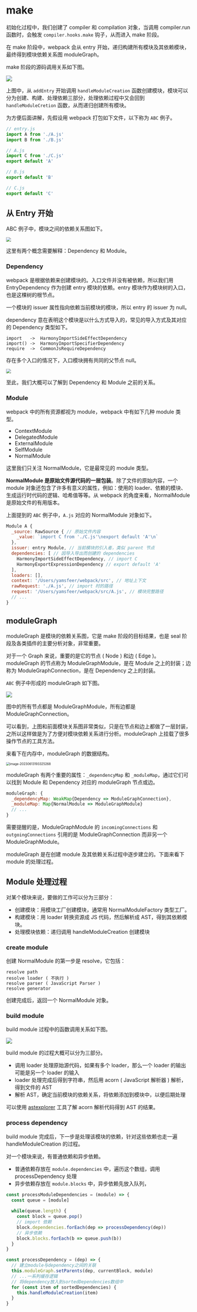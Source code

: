 # make

初始化过程中，我们创建了 compiler 和 compilation 对象，当调用 compiler.run 函数时，会触发 `compiler.hooks.make` 钩子，从而进入 make 阶段。

在 make 阶段中，webpack 会从 entry 开始，递归构建所有模块及其依赖模块，最终得到模块依赖关系图 moduleGraph。

make 阶段的源码调用关系如下图。

![](https://raw.githubusercontent.com/yamsfeer/pic-bed/master/make%E6%B5%81%E7%A8%8B.svg)

上图中，从 `addEntry` 开始调用 `handleModuleCreation` 函数创建模块，模块可以分为创建、构建、处理依赖三部分，处理依赖过程中又会回到 `handleModuleCretion` 函数，从而递归创建所有模块。

为方便后面讲解，先假设用 webpack 打包如下文件，以下称为 `ABC` 例子。

```javascript
// entry.js
import A from './A.js'
import B from './B.js'
```

```javascript
// A.js
import C from './C.js'
export default 'A'

// B.js
export default 'B'

// C.js
export default 'C'
```

## 从 Entry 开始

ABC 例子中，模块之间的依赖关系图如下。

<img src="https://raw.githubusercontent.com/yamsfeer/pic-bed/master/make-module%E5%85%B3%E7%B3%BB%E5%9B%BE.svg" style="zoom:80%;" />

这里有两个概念需要解释：Dependency 和 Module。

### Dependency

webpack 是根据依赖来创建模块的。入口文件并没有被依赖，所以我们用 EntryDependency 作为创建 entry 模块的依赖。entry 模块作为模块树的入口，也是这棵树的根节点。

一个模块的 issuer 属性指向依赖当前模块的模块，所以 entry 的 issuer 为 null。

dependency 意在表明这个模块是以什么方式导入的，常见的导入方式及其对应的 Dependency 类型如下。

```
import   ->  HarmonyImportSideEffectDependency
import() ->  HarmonyImportSpecifierDependency
require  ->  CommonJsRequireDependency
```

存在多个入口的情况下，入口模块拥有共同的父节点 null。

<img src="https://raw.githubusercontent.com/yamsfeer/pic-bed/master/make-null%E6%A0%B9%E8%8A%82%E7%82%B9.svg" style="zoom:80%;" />

至此，我们大概可以了解到 Dependency 和 Module 之前的关系。

### Module

webpack 中的所有资源都视为 module，webpack 中有如下几种 module 类型。

* ContextModule
* DelegatedModule
* ExternalModule
* SelfModule
* NormalModule

这里我们只关注 NormalModule，它是最常见的 module 类型。

**NormalModule 是原始文件源代码的一层包装**。除了文件的原始内容，一个 module 对象还包含了许多有意义的属性，例如：使用的 loader、依赖的模块、生成运行时代码的逻辑、哈希值等等。从 webpack 的角度来看，NormalModule 是原始文件的有用版本。

上面提到的 `ABC` 例子中，`A.js` 对应的 NormalModule 对象如下。

```javascript
Module A {
  _source: RawSource { // 原始文件内容
    _value: `import C from './C.js'\nexport default 'A'\n`
  },
  issuer: entry Module, // 当前模块的引入者，类似 parent 节点
  dependencies: [ // 因导入导出而创建的 dependencies
    HarmonyImportSideEffectDependency, // import C
    HarmonyExportExpressionDependency // export default 'A'
  ],
  loaders: [],
  context: '/Users/yamsfeer/webpack/src', // 地址上下文
  rawRequest: './A.js', // import 时的路径
  request: '/Users/yamsfeer/webpack/src/A.js', // 模块完整路径
  // ...
}
```

## moduleGraph

moduleGraph 是模块的依赖关系图，它是 make 阶段的目标结果，也是 seal 阶段及各类插件的主要分析对象，非常重要。

对于一个 Graph 来说，重要的是它的节点 ( Node ) 和边 ( Edge )。moduleGraph 的节点称为 ModuleGraphModule，是在 Module 之上的封装；边称为 ModuleGraphConnection，是在 Dependency 之上的封装。

`ABC` 例子中形成的 moduleGraph 如下图。

![](https://raw.githubusercontent.com/yamsfeer/pic-bed/master/moduleGraph.svg)

图中的所有节点都是 ModuleGraphModule，所有边都是 ModuleGraphConnection。

可以看到，上图和前面模块关系图非常类似，只是在节点和边上都做了一层封装，之所以这样做是为了方便对模块依赖关系进行分析。moduleGraph 上挂载了很多操作节点的工具方法。

来看下在内存中，moduleGraph 的数据结构。

<img src="/Users/yams/Library/Application Support/typora-user-images/image-20230613193325268.png" alt="image-20230613193325268" style="zoom:60%;" />

moduleGraph 有两个重要的属性：`_dependencyMap` 和 `_moduleMap`，通过它们可以找到 Module 和 Dependency 对应的 moduleGraph 节点或边。

```javascript
moduleGraph: {
  _dependencyMap: WeakMap{Dependency => ModuleGraphConnection},
  _moduleMap: Map{NormalModule => ModuleGraphModule}
  // ...
}
```

需要提醒的是，ModuleGraphModule 的 `incomingConnections` 和 `outgoingConnections` 引用的是 ModuleGraphConnection 而非另一个 ModuleGraphModule。

moduleGraph 是在创建 module 及其依赖关系过程中逐步建立的。下面来看下 module 的处理过程。

## Module 处理过程

对某个模块来说，要做的工作可以分为三部分：

* 创建模块：用模块工厂创建模块，通常用 NormalModuleFactory 类型工厂。
* 构建模块：用 loader 转换资源成 JS 代码，然后解析成 AST，得到其依赖模块。
* 处理模块依赖：递归调用 handleModuleCreation 创建模块

### create module

创建 NormalModule 的第一步是 resolve，它包括：

```
resolve path
resolve loader ( 不执行 )
resolve parser ( JavaScript Parser )
resolve generator
```

创建完成后，返回一个 NormalModule 对象。

### build module

build module 过程中的函数调用关系如下图。

![](https://raw.githubusercontent.com/yamsfeer/pic-bed/master/buildModule.svg)

build module 的过程大概可以分为三部分。

* 调用 loader 处理原始源代码，如果有多个 loader，那么一个 loader 的输出可能是另一个 loader 的输入
* loader 处理完成后得到字符串，然后用 acorn ( JavaScript 解析器 ) 解析，得到文件的 AST
* 解析 AST，确定当前模块的依赖关系，将依赖添加到模块中，以便后期处理

可以使用 [astexplorer](https://astexplorer.net/) 工具了解 acorn 解析代码得到 AST 的结果。

### process dependency

build module 完成后，下一步是处理该模块的依赖，针对这些依赖也走一遍 handleModuleCreation 的过程。

对一个模块来说，有普通依赖和异步依赖。

* 普通依赖存放在 `module.dependencies` 中，遍历这个数组，调用 processDependency 处理
* 异步依赖存放在 `module.blocks` 中，异步依赖先放入队列，

```javascript
const processModuleDependencies = (module) => {
  const queue = [module]
  
  while(queue.length) {
    const block = queue.pop()
    // import 依赖
    block.dependencies.forEach(dep => processDependency(dep))
    // 异步依赖
    block.blocks.forEach(b => queue.push(b))
  }
}
```

```javascript
const processDependency = (dep) => {
  // 建立module与dependency之间的关联
  this.moduleGraph.setParents(dep, currentBlock, module)
  // ...一系列缓存逻辑
  // 将dependency放入到sortedDependencies数组中
  for (const item of sortedDependencies) {
    this.handleModuleCreation(item)
  }
}
```

